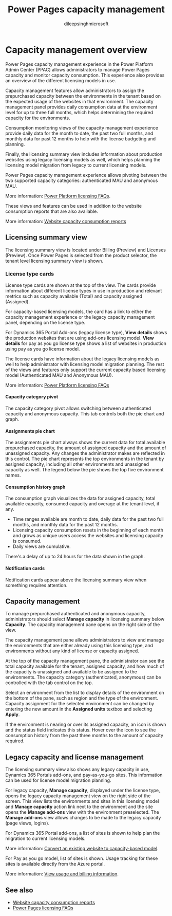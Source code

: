 ﻿---
title: Power Pages capacity management 
description: Learn about capacity management in Power Pages.
author: dileepsinghmicrosoft

ms.topic: conceptual
ms.custom: 
ms.date: 11/07/2023
ms.subservice: 
ms.author: dileeps
ms.reviewer: kkendrick
contributors:
    - dileepsinghmicrosoft
    - ProfessorKendrick
---

# Capacity management overview

Power Pages capacity management experience in the Power Platform Admin Center (PPAC) allows administrators to manage Power Pages capacity and monitor capacity consumption. This experience also provides an overview of the different licensing models in use.

Capacity management features allow administrators to assign the prepurchased capacity between the environments in the tenant based on the expected usage of the websites in that environment. The capacity management panel provides daily consumption data at the environment level for up to three full months, which helps determining the required capacity for the environments.

Consumption monitoring views of the capacity management experience provide daily data for the month to date, the past two full months, and monthly data for past 12 months to help with the license budgeting and planning.

Finally, the licensing summary view includes information about production websites using legacy licensing models as well, which helps planning the licensing model migration from legacy to current licensing models.

Power Pages capacity management experience allows pivoting between the two supported capacity categories: authenticated MAU and anonymous MAU. 

More information: [Power Platform licensing FAQs](/power-platform/admin/powerapps-flow-licensing-faq#power-pages).

These views and features can be used in addition to the website consumption reports that are also available. 

More information: [Website capacity consumption reports](/admin/website-consumption-reports?tabs=PPS)

## Licensing summary view

The licensing summary view is located under Billing (Preview) and Licenses (Preview). Once Power Pages is selected from the product selector, the tenant level licensing summary view is shown.

### License type cards

License type cards are shown at the top of the view. The cards provide information about different license types in use in production and relevant metrics such as capacity available (Total) and capacity assigned (Assigned). 

For capacity-based licensing models, the card has a link to either the capacity management experience or the legacy capacity management panel, depending on the license type. 

For Dynamics 365 Portal Add-ons (legacy license type), **View details** shows the production websites that are using add-ons licensing model. **View details** for pay as you go license type shows a list of websites in production using pay as you go license model.

The license cards have information about the legacy licensing models as well to help administrator with licensing model migration planning. The rest of the views and features only support the current capacity based licensing model (Authenticated MAU and Anonymous MAU). 

More information: [Power Platform licensing FAQs](/power-platform/admin/powerapps-flow-licensing-faq#power-pages)

#### Capacity category pivot

The capacity category pivot allows switching between authenticated capacity and anonymous capacity. This tab controls both the pie chart and graph.

#### Assignments pie chart

The assignments pie chart always shows the current data for total available prepurchased capacity, the amount of assigned capacity and the amount of unassigned capacity. Any changes the administrator makes are reflected in this control. The pie chart represents the top environments in the tenant by assigned capacity, including all other environments and unassigned capacity as well. The legend below the pie shows the top five environment names.

#### Consumption history graph

The consumption graph visualizes the data for assigned capacity, total available capacity, consumed capacity and overage at the tenant level, if any. 

- Time ranges available are month to date, daily data for the past two full months, and monthly data for the past 12 months. 
- Licensing capacity consumption resets in the beginning of each month and grows as unique users access the websites and licensing capacity is consumed. 
- Daily views are cumulative. 

There's a delay of up to 24 hours for the data shown in the graph.

#### Notification cards

Notification cards appear above the licensing summary view when something requires attention.

## Capacity management

To manage prepurchased authenticated and anonymous capacity, administrators should select **Manage capacity** in licensing summary below **Capacity**. The capacity management pane opens on the right side of the view.

The capacity management pane allows administrators to view and manage the environments that are either already using this licensing type, and environments without any kind of license or capacity assigned.

At the top of the capacity management pane, the administrator can see the total capacity available for the tenant, assigned capacity, and how much of the capacity is unassigned and available to be assigned to the environments. The capacity category (authenticated, anonymous) can be controlled with the tab control on the top.

Select an environment from the list to display details of the environment on the bottom of the pane, such as region and the type of the environment. Capacity assignment for the selected environment can be changed by entering the new amount in the **Assigned units** textbox and selecting **Apply**.

If the environment is nearing or over its assigned capacity, an icon is shown and the status field indicates this status. Hover over the icon to see the consumption history from the past three months to the amount of capacity required.

## Legacy capacity and license management

The licensing summary view also shows any legacy capacity in use, Dynamics 365 Portals add-ons, and pay-as-you-go sites. This information can be used for license model migration planning.

For legacy capacity, **Manage capacity**, displayed under the license type, opens the legacy capacity management view on the right side of the screen. This view lists the environments and sites in this licensing model and **Manage capacity** action link next to the environment and the site opens the **Manage add-ons** view with the environment preselected. The **Manage add-ons** view allows changes to be made to the legacy capacity (page views, logins).

For Dynamics 365 Portal add-ons, a list of sites is shown to help plan the migration to current licensing models. 

More information: [Convert an existing website to capacity-based model](convert-site.md#convert-an-existing-website-to-capacity-based-model).

For Pay as you go model, list of sites is shown. Usage tracking for these sites is available directly from the Azure portal. 

More information: [View usage and billing information](/power-platform/admin/pay-as-you-go-usage-costs).

## See also

- [Website capacity consumption reports](website-consumption-reports.md)
- [Power Pages licensing FAQs](/power-platform/admin/powerapps-flow-licensing-faq#power-pages)

